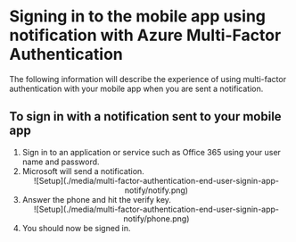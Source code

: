 
<properties 
	pageTitle="Signing in to the mobile app using notification with Azure Multi-Factor Authentication" 
	description="This page will describe how a user can signin using mobile app notification with Azure MFA." 
	services="multi-factor-authentication" 
	documentationCenter="" 
	authors="billmath" 
	manager="stevenpo" 
	editor="curtland"/>

<tags 
	ms.service="multi-factor-authentication" 
	ms.workload="identity" 
	ms.tgt_pltfrm="na" 
	ms.devlang="na" 
	ms.topic="article" 
	ms.date="05/12/2016"
	ms.author="billmath"/>

# Signing in to the mobile app using notification with Azure Multi-Factor Authentication

The following information will describe the experience of using multi-factor authentication with your mobile app when you are sent a notification.

## To sign in with a notification sent to your mobile app

<ol>

<li>Sign in to an application or service such as Office 365 using your user name and password.</li>
<li>Microsoft will send a notification.</li>


<center>![Setup](./media/multi-factor-authentication-end-user-signin-app-notify/notify.png)</center>

<li>Answer the phone and hit the verify key.</li>

<center>![Setup](./media/multi-factor-authentication-end-user-signin-app-notify/phone.png)</center>


<li>You should now be signed in.</li>


 